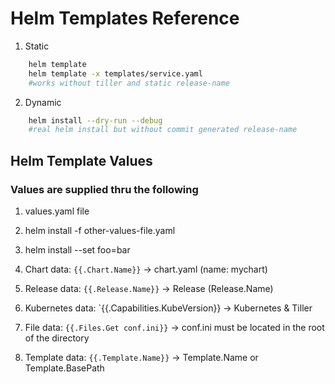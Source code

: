 # Helm Templates Reference
1. Static

```bash
    helm template
    helm template -x templates/service.yaml
    #works without tiller and static release-name
```

2. Dynamic

```bash
    helm install --dry-run --debug
    #real helm install but without commit generated release-name
```

## Helm Template Values

### Values are supplied thru the following
1. values.yaml file
2. helm install -f other-values-file.yaml
3. helm install --set foo=bar

1. Chart data: `{{.Chart.Name}}` -> chart.yaml (name: mychart)
2. Release data: `{{.Release.Name}}` -> Release (Release.Name)
3. Kubernetes data: `{{.Capabilities.KubeVersion}} -> Kubernetes & Tiller
4. File data: `{{.Files.Get conf.ini}}` -> conf.ini must be located in the root of the directory
5. Template data: `{{.Template.Name}}` -> Template.Name or Template.BasePath
